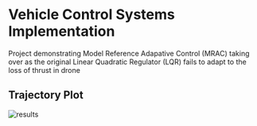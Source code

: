 # Vehicle Control Systems Implementation
 Project demonstrating Model Reference Adapative Control (MRAC) taking over as the original Linear Quadratic Regulator (LQR) fails to adapt to the loss of thrust in drone
 
 ## Trajectory Plot
![results](https://user-images.githubusercontent.com/71652695/127975697-703fd752-07e0-475a-bf2c-38ee775098ca.png)
